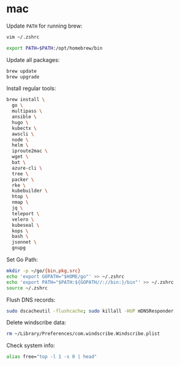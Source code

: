 # mac

Update `PATH` for running brew:
```bash
vim ~/.zshrc
```

```bash
export PATH=$PATH:/opt/homebrew/bin
```

Update all packages:
```bash
brew update
brew upgrade
```

Install regular tools:
```bash
brew install \
  go \
  multipass \
  ansible \
  hugo \
  kubectx \
  awscli \
  node \
  helm \
  iproute2mac \
  wget \
  bat \
  azure-cli \
  tree \
  packer \
  rke \
  kubebuilder \
  htop \
  nmap \
  jq \
  teleport \
  velero \
  kubeseal \
  kops \
  bash \
  jsonnet \
  gnupg
```

Set Go Path:
```bash
mkdir -p ~/go/{bin,pkg,src}
echo 'export GOPATH="$HOME/go"' >> ~/.zshrc
echo 'export PATH="$PATH:${GOPATH//://bin:}/bin"' >> ~/.zshrc
source ~/.zshrc
```

Flush DNS records:
```bash
sudo dscacheutil -flushcache; sudo killall -HUP mDNSResponder
```

Delete windscribe data:
```bash
rm ~/Library/Preferences/com.windscribe.Windscribe.plist
```

Check system info:
```bash
alias free="top -l 1 -s 0 | head"
```

